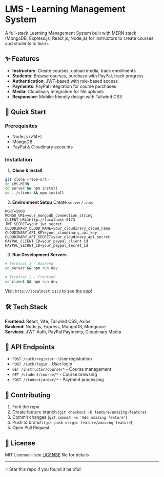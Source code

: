 # LMS - Learning Management System

A full-stack Learning Management System built with MERN stack (MongoDB, Express.js, React.js, Node.js) for instructors to create courses and students to learn.

## ✨ Features

- **Instructors**: Create courses, upload media, track enrollments
- **Students**: Browse courses, purchase with PayPal, track progress
- **Authentication**: JWT-based with role-based access
- **Payments**: PayPal integration for course purchases
- **Media**: Cloudinary integration for file uploads
- **Responsive**: Mobile-friendly design with Tailwind CSS

## 🚀 Quick Start

### Prerequisites
- Node.js (v14+)
- MongoDB
- PayPal & Cloudinary accounts

### Installation

1. **Clone & Install**
```bash
git clone <repo-url>
cd LMS-MERN
cd server && npm install
cd ../client && npm install
```

2. **Environment Setup**
Create `server/.env`:
```env
PORT=5000
MONGO_URI=your_mongodb_connection_string
CLIENT_URL=http://localhost:5173
JWT_SECRET=your_jwt_secret
CLOUDINARY_CLOUD_NAME=your_cloudinary_cloud_name
CLOUDINARY_API_KEY=your_cloudinary_api_key
CLOUDINARY_API_SECRET=your_cloudinary_api_secret
PAYPAL_CLIENT_ID=your_paypal_client_id
PAYPAL_SECRET_ID=your_paypal_secret_id
```

3. **Run Development Servers**
```bash
# Terminal 1 - Backend
cd server && npm run dev

# Terminal 2 - Frontend  
cd client && npm run dev
```

Visit `http://localhost:5173` to see the app!

## 🛠️ Tech Stack

**Frontend**: React, Vite, Tailwind CSS, Axios  
**Backend**: Node.js, Express, MongoDB, Mongoose  
**Services**: JWT Auth, PayPal Payments, Cloudinary Media

## 📱 API Endpoints

- `POST /auth/register` - User registration
- `POST /auth/login` - User login  
- `GET /instructor/course/*` - Course management
- `GET /student/course/*` - Course browsing
- `POST /student/order/*` - Payment processing

## 🤝 Contributing

1. Fork the repo
2. Create feature branch (`git checkout -b feature/amazing-feature`)
3. Commit changes (`git commit -m 'Add amazing feature'`)
4. Push to branch (`git push origin feature/amazing-feature`)
5. Open Pull Request

## 📄 License

MIT License - see [LICENSE](LICENSE) file for details

---

⭐ Star this repo if you found it helpful! 